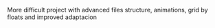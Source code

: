 More difficult project with advanced files structure, animations, grid by floats and improved adaptacion
